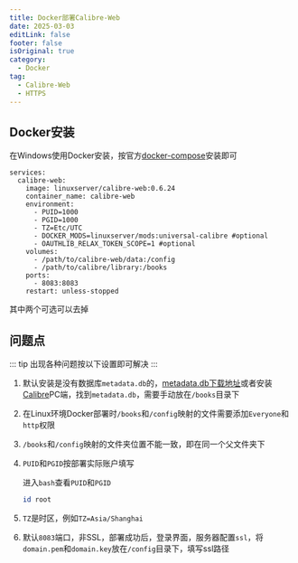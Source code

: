 ```yaml
---
title: Docker部署Calibre-Web
date: 2025-03-03
editLink: false
footer: false
isOriginal: true
category:
  - Docker
tag:
  - Calibre-Web
  - HTTPS
---
```


## Docker安装

在Windows使用Docker安装，按官方[docker-compose](https://github.com/linuxserver/docker-calibre-web?tab=readme-ov-file#docker-compose-recommended-click-here-for-more-info)安装即可

```yml{6,7,9,10,12,13,15}
services:
  calibre-web:
    image: linuxserver/calibre-web:0.6.24
    container_name: calibre-web
    environment:
      - PUID=1000
      - PGID=1000
      - TZ=Etc/UTC
      - DOCKER_MODS=linuxserver/mods:universal-calibre #optional
      - OAUTHLIB_RELAX_TOKEN_SCOPE=1 #optional
    volumes:
      - /path/to/calibre-web/data:/config
      - /path/to/calibre/library:/books
    ports:
      - 8083:8083
    restart: unless-stopped
```

其中两个可选可以去掉

## 问题点

::: tip
出现各种问题按以下设置即可解决
:::


1. 默认安装是没有数据库`metadata.db`的，[metadata.db下载地址](https://drive.usercontent.google.com/download?id=189tv5i5SNT6rivLLLvCmC2JeLtODmSS1&export=download)或者安装[Calibre](https://calibre-ebook.com/zh_CN/download)PC端，找到`metadata.db`，需要手动放在`/books`目录下

2. 在Linux环境Docker部署时`/books`和`/config`映射的文件需要添加`Everyone`和`http`权限
3. `/books`和`/config`映射的文件夹位置不能一致，即在同一个父文件夹下
4. `PUID`和`PGID`按部署实际账户填写

    进入`bash`查看`PUID`和`PGID`

    ```bash
    id root
    ```
5. `TZ`是时区，例如`TZ=Asia/Shanghai`
6. 默认`8083`端口，非SSL，部署成功后，登录界面，服务器配置`ssl`，将`domain.pem`和`domain.key`放在`/config`目录下，填写ssl路径
   